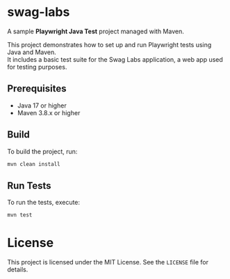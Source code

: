 # swag-labs
A sample **Playwright Java Test** project managed with Maven.

This project demonstrates how to set up and run Playwright tests using Java and Maven.  
It includes a basic test suite for the Swag Labs application, a web app used for testing purposes.


## Prerequisites

- Java 17 or higher
- Maven 3.8.x or higher

## Build

To build the project, run:

```sh
mvn clean install
```
## Run Tests
To run the tests, execute:

```sh
mvn test
```

# License

This project is licensed under the MIT License. See the `LICENSE` file for details.